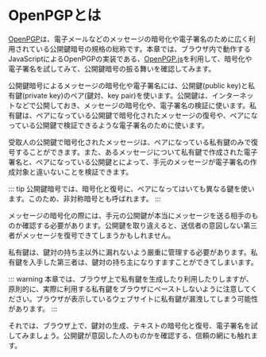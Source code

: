 # OpenPGPとは
[OpenPGP](https://www.openpgp.org/)は、電子メールなどのメッセージの暗号化や電子署名のために広く利用されている公開鍵暗号の規格の総称です。本章では、ブラウザ内で動作するJavaScriptによるOpenPGPの実装である、[OpenPGP.js](https://openpgpjs.org/)を利用して、暗号化や電子署名を試してみて、公開鍵暗号の振る舞いを確認してみます。

公開鍵暗号によるメッセージの暗号化や電子署名には、公開鍵(public key)と私有鍵(private key)のペア(鍵対、key pair)を使います。公開鍵は、インターネットなどで公開しておき、メッセージの暗号化や、電子署名の検証に使います。私有鍵は、ペアになっている公開鍵で暗号化されたメッセージの復号や、ペアになっている公開鍵で検証できるような電子署名のために使います。

受取人の公開鍵で暗号化されたメッセージは、ペアになっている私有鍵のみで復号することができます。また、あるメッセージについて私有鍵で作成された電子署名と、ペアになっている公開鍵とによって、手元のメッセージが電子署名の作成対象と違いないことを検証できます。

::: tip
公開鍵暗号では、暗号化と復号に、ペアになってはいても異なる鍵を使います。このため、非対称暗号とも呼ばれます。
:::

メッセージの暗号化の際には、手元の公開鍵が本当にメッセージを送る相手のものか確認する必要があります。公開鍵を取り違えると、送信者の意図しない第三者がメッセージを復号できてしまうかもしれません。

私有鍵は、鍵対の持ち主以外に漏れないよう厳重に管理する必要があります。私有鍵を入手した第三者は、鍵対の持ち主になりすますことができてしまいます。

::: warning
本章では、ブラウザ上で私有鍵を生成したり利用したりしますが、原則的に、実際に利用する私有鍵をブラウザにペーストしないように注意してください。ブラウザが表示しているウェブサイトに私有鍵が漏洩してしまう可能性があります。
:::

それでは、ブラウザ上で、鍵対の生成、テキストの暗号化と復号、電子署名を試してみましょう。公開鍵が意図した人のものかを確認する、信頼の網にも触れます。
